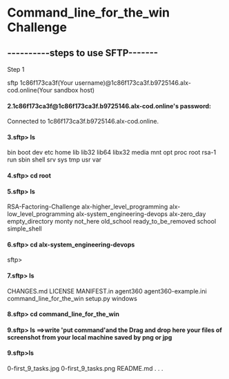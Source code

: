 <h1> Command_line_for_the_win Challenge</h1>

<h2>----------steps to use SFTP-------</h2>

Step 1 

sftp 1c86f173ca3f(Your username)@1c86f173ca3f.b9725146.alx-cod.online(Your sandbox host)

<h4>2.1c86f173ca3f@1c86f173ca3f.b9725146.alx-cod.online's password:</h4>
Connected to 1c86f173ca3f.b9725146.alx-cod.online.

<h4>3.sftp> ls</h4>
bin     boot    dev     etc     home    lib     lib32   lib64   libx32  media   mnt     opt     proc    root    rsa-1   run     sbin    shell
srv     sys     tmp     usr     var

<h4>4.sftp> cd root</h4>

<h4>5.sftp> ls</h4>

RSA-Factoring-Challenge             alx-higher_level_programming        alx-low_level_programming           alx-system_engineering-devops
alx-zero_day                        empty_directory                     monty                               not_here
old_school                          ready_to_be_removed                 school                              simple_shell

<h4>6.sftp> cd alx-system_engineering-devops</h4>
sftp>

<h4>7.sftp> ls</h4>
CHANGES.md                   LICENSE                      MANIFEST.in                  agent360                     agent360-example.ini
command_line_for_the_win     setup.py                     windows

<h4>8.sftp> cd command_line_for_the_win</h4>

<h4>9.sftp> ls ==>write 'put command'and the  Drag and drop here your files of screenshot from your local machine saved by png or jpg</h4>
<h4>9.sftp>ls</h4>
0-first_9_tasks.jpg  0-first_9_tasks.png  README.md
.
.
.

